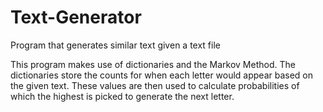 # Text-Generator
Program that generates similar text given a text file 

This program makes use of dictionaries and the Markov Method. The dictionaries store the counts for when each letter would appear based on the given text. 
These values are then used to calculate probabilities of which the highest is picked to generate the next letter.
